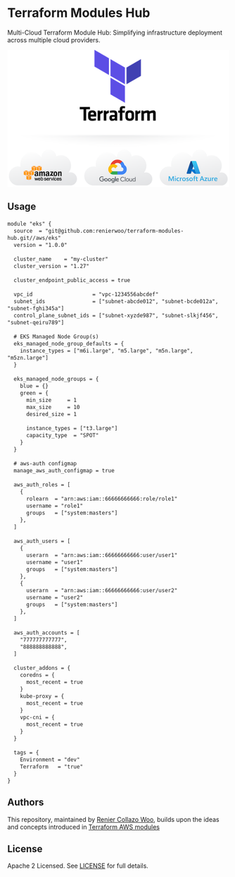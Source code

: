 # Terraform Modules Hub
Multi-Cloud Terraform Module Hub: Simplifying infrastructure deployment across multiple cloud providers.

<p align="center">
  <img src="./logo-light.png" alt="Terraform Modules Hub" id="logo" />
</p>

## Usage

```hcl
module "eks" {
  source  = "git@github.com:renierwoo/terraform-modules-hub.git//aws/eks"
  version = "1.0.0"

  cluster_name    = "my-cluster"
  cluster_version = "1.27"

  cluster_endpoint_public_access = true

  vpc_id                   = "vpc-1234556abcdef"
  subnet_ids               = ["subnet-abcde012", "subnet-bcde012a", "subnet-fghi345a"]
  control_plane_subnet_ids = ["subnet-xyzde987", "subnet-slkjf456", "subnet-qeiru789"]

  # EKS Managed Node Group(s)
  eks_managed_node_group_defaults = {
    instance_types = ["m6i.large", "m5.large", "m5n.large", "m5zn.large"]
  }

  eks_managed_node_groups = {
    blue = {}
    green = {
      min_size     = 1
      max_size     = 10
      desired_size = 1

      instance_types = ["t3.large"]
      capacity_type  = "SPOT"
    }
  }

  # aws-auth configmap
  manage_aws_auth_configmap = true

  aws_auth_roles = [
    {
      rolearn  = "arn:aws:iam::66666666666:role/role1"
      username = "role1"
      groups   = ["system:masters"]
    },
  ]

  aws_auth_users = [
    {
      userarn  = "arn:aws:iam::66666666666:user/user1"
      username = "user1"
      groups   = ["system:masters"]
    },
    {
      userarn  = "arn:aws:iam::66666666666:user/user2"
      username = "user2"
      groups   = ["system:masters"]
    },
  ]

  aws_auth_accounts = [
    "777777777777",
    "888888888888",
  ]

  cluster_addons = {
    coredns = {
      most_recent = true
    }
    kube-proxy = {
      most_recent = true
    }
    vpc-cni = {
      most_recent = true
    }
  }

  tags = {
    Environment = "dev"
    Terraform   = "true"
  }
}
```

## Authors
This repository, maintained by [Renier Collazo Woo](https://github.com/renierwoo), builds upon the ideas and concepts introduced in [Terraform AWS modules](https://github.com/terraform-aws-modules)

## License
Apache 2 Licensed. See [LICENSE](./LICENSE) for full details.

